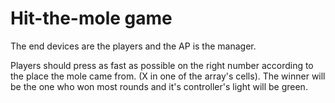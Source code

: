 # Hit-the-mole game

The end devices are the players and the AP is the manager. 


Players should press as fast as possible on the right number according to the place the mole came from. (X in one of the array's cells). The winner will be the one who won most rounds and it's controller's light will be green.
